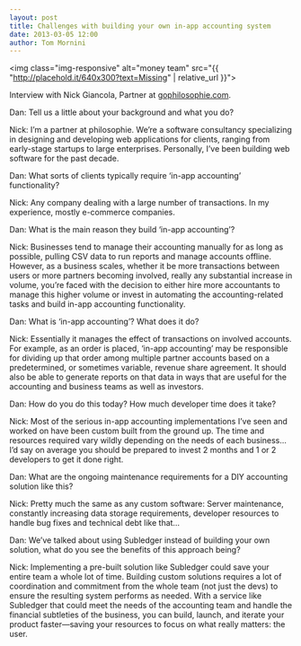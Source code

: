 ```yaml
---
layout: post
title: Challenges with building your own in-app accounting system
date: 2013-03-05 12:00
author: Tom Mornini
---
```

<img class="img-responsive" alt="money team" src="{{ "http://placehold.it/640x300?text=Missing" | relative_url }}">

Interview with Nick Giancola, Partner at <a href="http://gophilosophie.com" target="_blank">gophilosophie.com</a>.

Dan: Tell us a little about your background and what you do?

Nick: I’m a partner at philosophie. We’re a software consultancy specializing in designing and developing web applications for clients, ranging from early-stage startups to large enterprises. Personally, I’ve been building web software for the past decade.

Dan: What sorts of clients typically require ‘in-app accounting’ functionality?

Nick: Any company dealing with a large number of transactions. In my experience, mostly e-commerce companies.

Dan: What is the main reason they build ‘in-app accounting’?

Nick: Businesses tend to manage their accounting manually for as long as possible, pulling CSV data to run reports and manage accounts offline. However, as a business scales, whether it be more transactions between users or more partners becoming involved, really any substantial increase in volume, you’re faced with the decision to either hire more accountants to manage this higher volume or invest in automating the accounting-related tasks and build in-app accounting functionality.

Dan: What is ‘in-app accounting’? What does it do?

Nick: Essentially it manages the effect of transactions on involved accounts. For example, as an order is placed, ‘in-app accounting’ may be responsible for dividing up that order among multiple partner accounts based on a predetermined, or sometimes variable, revenue share agreement. It should also be able to generate reports on that data in ways that are useful for the accounting and business teams as well as investors.

Dan: How do you do this today? How much developer time does it take?

Nick: Most of the serious in-app accounting implementations I’ve seen and worked on have been custom built from the ground up. The time and resources required vary wildly depending on the needs of each business… I’d say on average you should be prepared to invest 2 months and 1 or 2 developers to get it done right.

Dan: What are the ongoing maintenance requirements for a DIY accounting solution like this?

Nick: Pretty much the same as any custom software: Server maintenance, constantly increasing data storage requirements, developer resources to handle bug fixes and technical debt like that…

Dan: We’ve talked about using Subledger instead of building your own solution, what do you see the benefits of this approach being?

Nick: Implementing a pre-built solution like Subledger could save your entire team a whole lot of time. Building custom solutions requires a lot of coordination and commitment from the whole team (not just the devs) to ensure the resulting system performs as needed. With a service like Subledger that could meet the needs of the accounting team and handle the financial subtleties of the business, you can build, launch, and iterate your product faster—saving your resources to focus on what really matters: the user.
